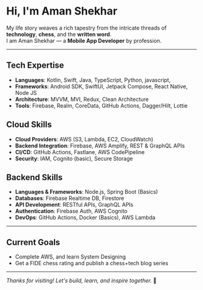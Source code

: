 # Hi, I'm Aman Shekhar

My life story weaves a rich tapestry from the intricate threads of **technology**, **chess**, and the **written word**.  
I am Aman Shekhar — a **Mobile App Developer** by profession.

---

## Tech Expertise

- **Languages**: Kotlin, Swift, Java, TypeScript, Python, javascript,   
- **Frameworks**: Android SDK, SwiftUI, Jetpack Compose, React Native, Node JS  
- **Architecture**: MVVM, MVI, Redux, Clean Architecture  
- **Tools**: Firebase, Realm, CoreData, GitHub Actions, Dagger/Hilt, Lottie

## Cloud Skills

- **Cloud Providers**: AWS (S3, Lambda, EC2, CloudWatch)  
- **Backend Integration**: Firebase, AWS Amplify, REST & GraphQL APIs  
- **CI/CD**: GitHub Actions, Fastlane, AWS CodePipeline  
- **Security**: IAM, Cognito (basic), Secure Storage

## Backend Skills

- **Languages & Frameworks**: Node.js, Spring Boot (Basics)  
- **Databases**: Firebase Realtime DB, Firestore  
- **API Development**: RESTful APIs, GraphQL APIs  
- **Authentication**: Firebase Auth, AWS Cognito  
- **DevOps**: GitHub Actions, Docker (Basics), AWS Lambda


---

## Current Goals

- Complete AWS, and learn System Designing  
- Get a FIDE chess rating and publish a chess+tech blog series

---

*Thanks for visiting! Let's build, learn, and inspire together.* 🚀
